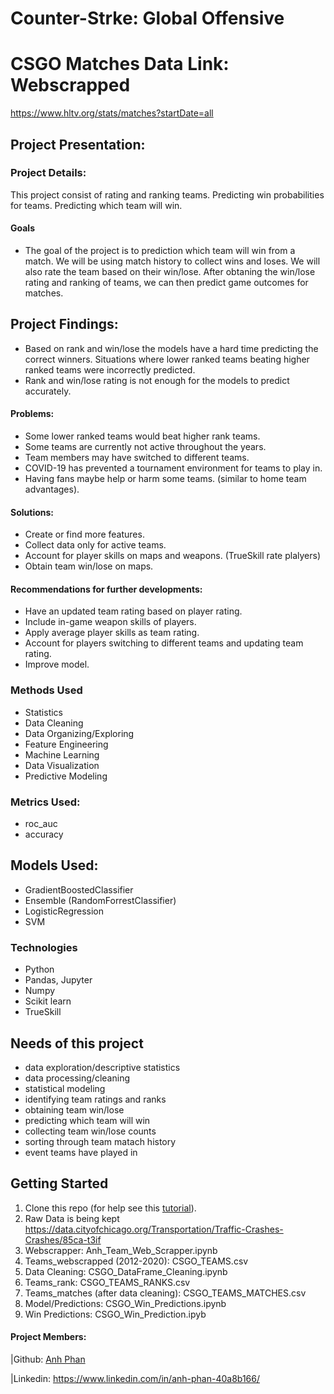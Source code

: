 # Counter-Strke: Global Offensive 


# CSGO Matches Data Link: Webscrapped 
https://www.hltv.org/stats/matches?startDate=all

## Project Presentation:


### Project Details:
This project consist of rating and ranking teams.
Predicting win probabilities for teams.
Predicting which team will win.


#### Goals  
- The goal of the project is to  prediction which team will win from a match. We will be using match history to collect wins and loses. We will also rate the team based on their win/lose. After obtaning the win/lose rating and ranking of teams, we can then predict game outcomes for matches. 

## Project Findings:
- Based on rank and win/lose the models have a hard time predicting the correct winners. Situations where lower ranked teams beating higher ranked teams were incorrectly predicted. 
- Rank and win/lose rating is not enough for the models to predict accurately. 

#### Problems:
- Some lower ranked teams would beat higher rank teams.
- Some teams are currently not active throughout the years.
- Team members may have switched to different teams. 
- COVID-19 has prevented a tournament environment for teams to play in.
- Having fans maybe help or harm some teams. (similar to home team advantages).

#### Solutions:
- Create or find more features.
- Collect data only for active teams.
- Account for player skills on maps and weapons. (TrueSkill rate plalyers)
- Obtain team win/lose on maps.

#### Recommendations for further developments:
- Have an updated team rating based on player rating.
- Include in-game weapon skills of players.
- Apply average player skills as team rating.
- Account for players switching to different teams and updating team rating.
- Improve model.


### Methods Used
* Statistics
* Data Cleaning
* Data Organizing/Exploring
* Feature Engineering
* Machine Learning
* Data Visualization
* Predictive Modeling


### Metrics Used:
- roc_auc
- accuracy

## Models Used:
- GradientBoostedClassifier
- Ensemble (RandomForrestClassifier)
- LogisticRegression
- SVM

    
### Technologies
* Python
* Pandas, Jupyter
* Numpy
* Scikit learn
* TrueSkill


## Needs of this project
- data exploration/descriptive statistics
- data processing/cleaning
- statistical modeling
- identifying team ratings and ranks
- obtaining team win/lose
- predicting which team will win
- collecting team win/lose counts
- sorting through team matach history
- event teams have played in


## Getting Started

1. Clone this repo (for help see this [tutorial](https://help.github.com/articles/cloning-a-repository/)).
2. Raw Data is being kept https://data.cityofchicago.org/Transportation/Traffic-Crashes-Crashes/85ca-t3if
3. Webscrapper: Anh_Team_Web_Scrapper.ipynb
4. Teams_webscrapped (2012-2020): CSGO_TEAMS.csv
5. Data Cleaning: CSGO_DataFrame_Cleaning.ipynb
6. Teams_rank: CSGO_TEAMS_RANKS.csv
7. Teams_matches (after data cleaning): CSGO_TEAMS_MATCHES.csv
8. Model/Predictions: CSGO_Win_Predictions.ipynb
9. Win Predictions: CSGO_Win_Prediction.ipyb



#### Project Members:

|Github: [Anh Phan](https://github.com/anhbiphan)

|Linkedin: https://www.linkedin.com/in/anh-phan-40a8b166/
